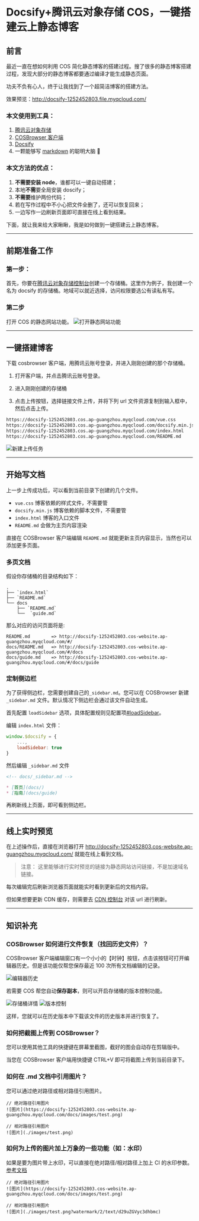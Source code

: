 # Docsify+腾讯云对象存储 COS，一键搭建云上静态博客

## 前言
最近一直在想如何利用 COS 简化静态博客的搭建过程。搜了很多的静态博客搭建过程，发现大部分的静态博客都要通过编译才能生成静态页面。

功夫不负有心人，终于让我找到了一个超简洁博客的搭建方法。

效果预览：http://docsify-1252452803.file.myqcloud.com/

### 本文使用到工具：
1. [腾讯云对象存储](https://console.cloud.tencent.com/cos5)
2. [COSBrowser 客户端](https://console.cloud.tencent.com/cos5/cosbrowser)
3. [Docsify](https://docsify.js.org/#/zh-cn/)
4. 一颗能够写 [markdown](https://www.runoob.com/markdown/md-tutorial.html) 的聪明大脑 🧠

### 本文方法的优点：
1. **不需要安装 node**，谁都可以一键自动搭建；
2. 本地**不需**要全局安装 doscify；
3. **不需要**维护两份代码；
4. 若在写作过程中不小心把文件全删了，还可以恢复回来；
5. 一边写作一边刷新页面即可直接在线上看到结果。

下面，就让我来给大家瞅瞅，我是如何做到一键搭建云上静态博客。

------

## 前期准备工作

### 第一步：

首先，你要在[腾讯云对象存储控制台](https://console.cloud.tencent.com/cos5)创建一个存储桶。这里作为例子，我创建一个名为 docsify 的存储桶。地域可以就近选择，访问权限要选公有读私有写。

### 第二步

打开 COS 的静态网站功能。
![打开静态网站功能](./funnyPractice/2.png)

------

## 一键搭建博客
下载 cosbrowser 客户端，用腾讯云账号登录，并进入刚刚创建的那个存储桶。

1. 打开客户端，并点击腾讯云账号登录。

2. 进入刚刚创建的存储桶

3. 点击上传按钮，选择链接文件上传，并将下列 url 文件资源复制到输入框中，然后点击上传。
```html
https://docsify-1252452803.cos.ap-guangzhou.myqcloud.com/vue.css
https://docsify-1252452803.cos.ap-guangzhou.myqcloud.com/docsify.min.js
https://docsify-1252452803.cos.ap-guangzhou.myqcloud.com/index.html
https://docsify-1252452803.cos.ap-guangzhou.myqcloud.com/README.md
```

![新建上传任务](./funnyPractice/5.png)

------

## 开始写文档

上一步上传成功后，可以看到当前目录下创建的几个文件。
- `vue.css` 博客依赖的样式文件，不需要管
- `docsify.min.js` 博客依赖的脚本文件，不需要管
- `index.html` 博客的入口文件
- `README.md` 会做为主页内容渲染

直接在 COSBrowser 客户端编辑 `README.md` 就能更新主页内容显示，当然也可以添加更多页面。

### 多页文档

假设你存储桶的目录结构如下：
```
.
├── `index.html`
├── `README.md` 
└── docs
    ├── `README.md`
    └──  `guide.md`
```

那么对应的访问页面将是:

```
README.md        => http://docsify-1252452803.cos-website.ap-guangzhou.myqcloud.com/#/
docs/README.md   => http://docsify-1252452803.cos-website.ap-guangzhou.myqcloud.com/#/docs
docs/guide.md    => http://docsify-1252452803.cos-website.ap-guangzhou.myqcloud.com/#/docs/guide
```

### 定制侧边栏

为了获得侧边栏，您需要创建自己的`_sidebar.md`。您可以在 COSBrowser 新建 `_sidebar.md` 文件。默认情况下侧边栏会通过该文件自动生成。

首先配置 `loadSidebar` 选项，具体配置规则见配置项[#loadSidebar](https://docsify.js.org/#/zh-cn/configuration?id=loadsidebar)。

编辑 `index.html` 文件：
```js
window.$docsify = {
    ...,
    loadSidebar: true
}
```

然后编辑 `_sidebar.md` 文件
```markdown
<!-- docs/_sidebar.md -->

* [首页](docs/)
* [指南](docs/guide)
```

再刷新线上页面，即可看到侧边栏。

------

## 线上实时预览

在上述操作后，直接在浏览器打开 http://docsify-1252452803.cos-website.ap-guangzhou.myqcloud.com/ 就能在线上看到文档。

> 注意：
> 这里能够进行实时预览的链接为静态网站访问链接，不是加速域名链接。

每次编辑完后刷新浏览器页面就能实时看到更新后的文档内容。

但如果想要更新 CDN 缓存，则需要去 [CDN 控制台](https://console.cloud.tencent.com/cdn/refresh) 对该 url 进行刷新。

------

## 知识补充

### COSBrowser 如何进行文件恢复（找回历史文件）？

COSBrowser 客户端编辑窗口有一个小小的【时钟】按钮，点击该按钮可打开编辑器历史。但是该功能仅帮您保存最近 100 次所有文档编辑的记录。

![编辑器历史](./funnyPractice/history.png)

若需要 COS 帮您自动**保存副本**，则可以开启存储桶的版本控制功能。

![存储桶详情](./funnyPractice/version1.png)
![版本控制](./funnyPractice/version2.png)


这样，您就可以在历史版本中下载该文件的历史版本并进行恢复了。

### 如何把截图上传到 COSBrowser？

您可以使用其他工具的快捷键在屏幕里截图，截好的图会自动存在剪辑版中。

当您在 COSBrowser 客户端用快捷键 CTRL+V 即可将截图上传到当前目录下。

### 如何在 .md 文档中引用图片？

您可以通过绝对路径或相对路径引用图片。

```
// 绝对路径引用图片
![图片](https://docsify-1252452803.cos-website.ap-guangzhou.myqcloud.com/docs/images/test.png)

// 相对路径引用图片
![图片](./images/test.png)
```

### 如何为上传的图片加上万象的一些功能（如：水印）

如果是要为图片带上水印，可以直接在绝对路径/相对路径上加上 CI 的水印参数。[参考文档](https://cloud.tencent.com/document/product/460/6951)

```
// 绝对路径引用图片
![图片](https://docsify-1252452803.cos-website.ap-guangzhou.myqcloud.com/docs/images/test.png)

// 相对路径引用图片
![图片](./images/test.png?watermark/2/text/d29uZGVyc3dhbmc)
```


